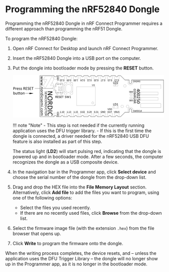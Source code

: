 # Programming the nRF52840 Dongle

Programming the nRF52840 Dongle in nRF Connect Programmer requires a different approach than programming the nRF51 Dongle.

To program the nRF52840 Dongle:

1. Open nRF Connect for Desktop and launch nRF Connect Programmer.
2. Insert the nRF52840 Dongle into a USB port on the computer.
3. Put the dongle into bootloader mode by pressing the **RESET** button.

    ![nRF52840 Dongle overview](./screenshots/nRF52840_dongle_press_reset.svg "Pressing the RESET button")

    !!! note "Note"
         - This step is not needed if the currently running application uses the DFU trigger library.
         - If this is the first time the dongle is connected, a driver needed for the nRF52840 USB DFU feature is also installed as part of this step.

    The status light (**LD2**) will start pulsing red, indicating that the dongle is powered up and in bootloader mode. After a few seconds, the computer recognizes the dongle as a USB composite device.

5. In the navigation bar in the Programmer app, click **Select device** and choose the serial number of the dongle from the drop-down list.
6. Drag and drop the HEX file into the **File Memory Layout** section. Alternatively, click **Add file** to add the files you want to program, using one of the following options:

    - Select the files you used recently.
    - If there are no recently used files, click **Browse** from the drop-down list.

7. Select the firmware image file (with the extension `.hex`) from the file browser that opens up.
8. Click **Write** to program the firmware onto the dongle.

When the writing process completes, the device resets, and – unless the application uses the DFU Trigger Library – the dongle will no longer show up in the Programmer app, as it is no longer in the bootloader mode.